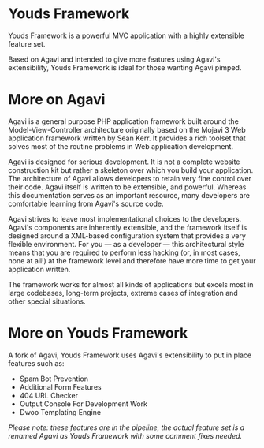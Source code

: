 # Youds Framework
Youds Framework is a powerful MVC application with a highly extensible feature set.

Based on Agavi and intended to give more features using Agavi's extensibility, Youds Framework is ideal for those wanting Agavi pimped. 

# More on Agavi
Agavi is a general purpose PHP application framework built around the Model-View-Controller architecture originally based on the Mojavi 3 Web application framework written by Sean Kerr. It provides a rich toolset that solves most of the routine problems in Web application development.

Agavi is designed for serious development. It is not a complete website construction kit but rather a skeleton over which you build your application. The architecture of Agavi allows developers to retain very fine control over their code. Agavi itself is written to be extensible, and powerful. Whereas this documentation serves as an important resource, many developers are comfortable learning from Agavi's source code.

Agavi strives to leave most implementational choices to the developers. Agavi's components are inherently extensible, and the framework itself is designed around a XML-based configuration system that provides a very flexible environment. For you — as a developer — this architectural style means that you are required to perform less hacking (or, in most cases, none at all!) at the framework level and therefore have more time to get your application written.

The framework works for almost all kinds of applications but excels most in large codebases, long-term projects, extreme cases of integration and other special situations.

# More on Youds Framework
A fork of Agavi, Youds Framework uses Agavi's extensibility to put in place features such as:
 - Spam Bot Prevention
 - Additional Form Features
 - 404 URL Checker
 - Output Console For Development Work 
 - Dwoo Templating Engine

*Please note: these features are in the pipeline, the actual feature set is a renamed Agavi as Youds Framework with some comment fixes needed.*

